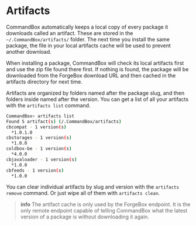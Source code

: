 # Artifacts

CommandBox automatically keeps a local copy of every package it downloads called an artifact. These are stored in the `~/.CommandBox/artifacts/` folder. The next time you install the same package, the file in your local artifacts cache will be used to prevent another download.

When installing a package, CommandBox will check its local artifacts first and use the zip file found there first.  If nothing is found, the package will be downloaded from the ForgeBox download URL and then cached in the artifacts directory for next time.  

Artifacts are organized by folders named after the package slug, and then folders inside named after the version.  You can get a list of all your artifacts with the `artifacts list` command.

```bash
CommandBox> artifacts list
Found 5 artifact(s) (/.CommandBox/artifacts)
cbcompat - 1 version(s)
  *1.0.1.0
cbstorages - 1 version(s)
  *1.0.0
coldbox-be - 1 version(s)
  *4.0.0
cbjavaloader - 1 version(s)
  *1.0.0
cbfeeds - 1 version(s)
  *1.0.0
```

You can clear individual artifacts by slug and version with the `artifacts remove` command.  Or just wipe all of them with `artifacts clean`.

> **info** The artifact cache is only used by the ForgeBox endpoint.  It is the only remote endpoint capable of telling CommandBox what the latest version of a package is without downloading it again.